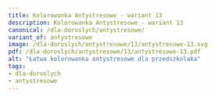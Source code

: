 ```yaml
---
title: Kolorowanka Antystresowe - wariant 13
description: Kolorowanka Antystresowe - wariant 13
canonical: /dla-doroslych/antystresowe/
variant_of: antystresowe
image: /dla-doroslych/antystresowe/13/antystresowe-13.svg
pdf: /dla-doroslych/antystresowe/13/antystresowe-13.pdf
alt: "Łatwa kolorowanka antystresowe dla przedszkolaka"
tags:
- dla-doroslych
- antystresowe
---
```

